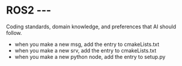 # ROS2 ---
Coding standards, domain knowledge, and preferences that AI should follow.
 - when you make a new msg, add the entry to cmakeLists.txt
 - when you make a new srv, add the entry to cmakeLists.txt
 - when you make a new python node, add the entry to setup.py